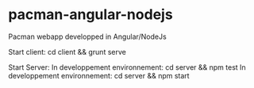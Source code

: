 pacman-angular-nodejs
=====================

Pacman webapp developped in Angular/NodeJs


Start client:
cd client && grunt serve

Start Server:
In developpement environnement: cd server && npm test
In developpement environnement: cd server && npm start